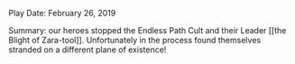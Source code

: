 
Play Date: February 26, 2019

Summary: our heroes stopped the Endless Path Cult and their Leader [[the Blight of Zara-tool]]. Unfortunately in the process found themselves stranded on a different plane of existence!